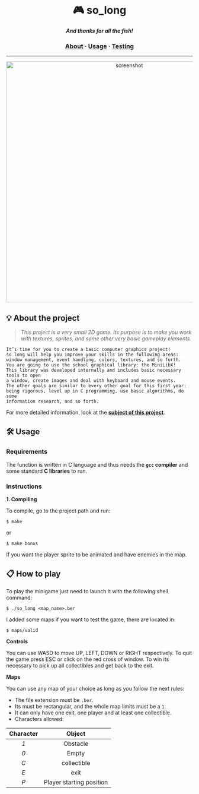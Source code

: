 <h1 align="center">
	🎮 so_long
</h1>

<p align="center">
	<b><i>And thanks for all the fish!</i></b><br>
</p>

<h3 align="center">
	<a href="#%EF%B8%8F-about">About</a>
	<span> · </span>
	<a href="#%EF%B8%8F-usage">Usage</a>
	<span> · </span>
	<a href="#-testing">Testing</a>
</h3>

---
<p align="center">
	<img width="649" alt="screenshot" src="https://github.com/mhernangilp/so_long/assets/123759990/a3a19924-ebc2-4d51-bffb-bf140cd99363">
</p>


## 💡 About the project

> _This project is a very small 2D game.
Its purpose is to make you work with textures, sprites, and some other very basic gameplay elements._

	It’s time for you to create a basic computer graphics project!
	so long will help you improve your skills in the following areas:
	window management, event handling, colors, textures, and so forth.
	You are going to use the school graphical library: the MiniLibX!
	This library was developed internally and includes basic necessary tools to open
	a window, create images and deal with keyboard and mouse events.
	The other goals are similar to every other goal for this first year:
	being rigorous, level up in C programming, use basic algorithms, do some
	information research, and so forth. 

For more detailed information, look at the [**subject of this project**](https://github.com/mhernangilp/so_long/blob/master/es.subject.solong.pdf).


## 🛠️ Usage

### Requirements

The function is written in C language and thus needs the **`gcc` compiler** and some standard **C libraries** to run.

### Instructions

**1. Compiling**

To compile, go to the project path and run:

```shell
$ make
```

or

```shell
$ make bonus
```

If you want the player sprite to be animated and have enemies in the map.

## 📋 How to play

To play the minigame just need to launch it with the following shell command:

```shell
$ ./so_long <map_name>.ber
```

I added some maps if you want to test the game, there are located in:

```shell
$ maps/valid
```

**Controls**

You can use WASD to move UP, LEFT, DOWN or RIGHT respectively.
To quit the game press ESC or click on the red cross of window.
To win its necessary to pick up all collectibles and get back to the exit.

**Maps**

You can use any map of your choice as long as you follow the next rules:

* The file extension must be `.ber`.
* Its must be rectangular, and the whole map limits must be a `1`.
* It can only have one exit, one player and at least one collectible.
* Characters allowed:

|  Character  |          Object          |
|:-----------:|:------------------------:|
|     *1*     | Obstacle                 |
|     *0*     | Empty                    |
|     *C*     | collectible              |
|     *E*     | exit                     |
|     *P*     | Player starting position |
